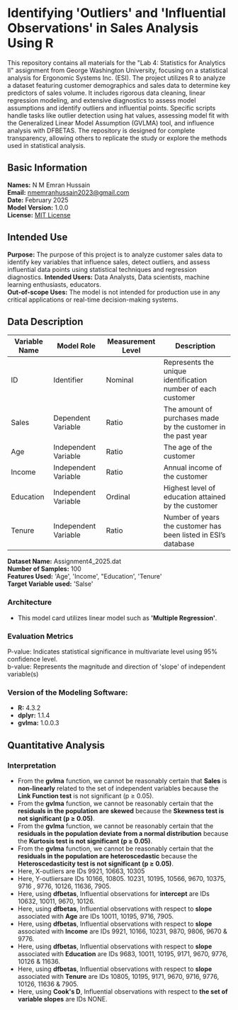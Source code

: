 # Identifying 'Outliers' and 'Influential Observations' in Sales Analysis Using R

This repository contains all materials for the "Lab 4: Statistics for Analytics II" assignment from George Washington University, focusing on a statistical analysis for Ergonomic Systems Inc. (ESI). The project utilizes R to analyze a dataset featuring customer demographics and sales data to determine key predictors of sales volume. It includes rigorous data cleaning, linear regression modeling, and extensive diagnostics to assess model assumptions and identify outliers and influential points. Specific scripts handle tasks like outlier detection using hat values, assessing model fit with the Generalized Linear Model Assumption (GVLMA) tool, and influence analysis with DFBETAS. The repository is designed for complete transparency, allowing others to replicate the study or explore the methods used in statistical analysis.

## Basic Information
**Names:** N M Emran Hussain  
**Email:** nmemranhussain2023@gmail.com  
**Date:** February 2025  
**Model Version:** 1.0.0  
**License:** [MIT License](LICENSE)

## Intended Use
**Purpose:** The purpose of this project is to analyze customer sales data to identify key variables that influence sales, detect outliers, and assess influential data points using statistical techniques and regression diagnostics. 
**Intended Users:** Data Analysts, Data scientists, machine learning enthusiasts, educators.  
**Out-of-scope Uses:** The model is not intended for production use in any critical applications or real-time decision-making systems.

## Data Description

| **Variable Name**       | **Model Role**       | **Measurement Level**  | **Description**                                               |
|-------------------------|----------------------|------------------------|---------------------------------------------------------------|
| ID                      | Identifier           | Nominal                | Represents the unique identification number of each customer  |
| Sales                   | Dependent Variable   | Ratio                  | The amount of purchases made by the customer in the past year |
| Age                     | Independent Variable | Ratio                  | The age of the customer                                       |
| Income                  | Independent Variable | Ratio                  | Annual income of the customer                                 |
| Education               | Independent Variable | Ordinal                | Highest level of education attained by the customer           |
| Tenure                  | Independent Variable | Ratio                  | Number of years the customer has been listed in ESI’s database|

**Dataset Name:** Assignment4_2025.dat  
**Number of Samples:** 100    
**Features Used:** 'Age', 'Income', "Education', 'Tenure'   
**Target Variable used:** 'Salse'  

### Architecture  
- This model card utilizes linear model such as **'Multiple Regression'**.

### Evaluation Metrics  
P-value: Indicates statistical significance in multivariate level using 95% confidence level.  
b-value: Represents the magnitude and direction of 'slope' of independent variable(s)

### Version of the Modeling Software:  
- **R:** 4.3.2  
- **dplyr:** 1.1.4
- **gvlma:** 1.0.0.3

## Quantitative Analysis  
### Interpretation
- From the **gvlma** function, we cannot be reasonably certain that **Sales** is **non-linearly** related to the set of independent variables because the **Link Function test** is not significant (p ≥ 0.05).
- From the **gvlma** function, we cannot be reasonably certain that the **residuals in the population are skewed**  because the **Skewness test is not significant (p ≥ 0.05)**.
- From the **gvlma** function, we cannot be reasonably certain that the **residuals in the population deviate from a normal distribution** because the **Kurtosis test is not significant (p ≥ 0.05)**.
- From the **gvlma** function, we cannot be reasonably certain that the **residuals in the population are heteroscedastic** because the **Heteroscedasticity test is not significant (p ≥ 0.05)**.  
- Here, X-outliers are IDs 9921, 10663, 10305  
- Here, Y-outliersare IDs 10166, 10805. 10231, 10195, 10566, 9670, 10375, 9716 , 9776, 10126, 11636, 7905.  
- Here, using **dfbetas**, Influential observations for **intercept** are IDs 10632, 10011, 9670, 10126.  
- Here, using **dfbetas**, Influential observations with respect to **slope** associated with **Age** are IDs 10011, 10195, 9716, 7905.  
- Here, using **dfbetas**, Influential observations with respect to **slope** associated with **Income** are IDs 9921, 10166, 10231, 9870, 9806, 9670 & 9776.  
- Here, using **dfbetas**, Influential observations with respect to **slope** associated with **Education** are IDs 9683, 10011, 10195, 9171, 9670, 9776, 10126 & 11636.  
- Here, using **dfbetas**, Influential observations with respect to **slope** associated with **Tenure** are IDs 10805, 10195, 9171, 9670, 9716, 9776, 10126, 11636 & 7905.
- Here, using **Cook's D**, Influential observations with respect to **the set of variable slopes** are IDs NONE.

